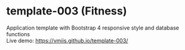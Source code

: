 # template-003 (Fitness)

Application template with Bootstrap 4 responsive style and database functions  
Live demo: https://vmiis.github.io/template-003/
